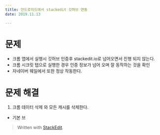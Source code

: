 ```yaml
---
title: 안드로이드애서 stackedit 깃허브 연동  
date: 2019.11.13

---
```

# 문제 
 - 크롬 앱에서 실행시 깃허브 인증후 stackedit.io로 넘어오면서 진행 되지 않는다.
 - 크롬 시크릿 탭으로 실행한 경우 인증 정보가 넘어 오며 잘 동작하는 것을 확인
 - 자네이버 웨일에서 또한 정상 작동한다.

#  문제 해결
 1. 크롬 데이터 삭제 와 모든 캐시를 삭제한다. 
 -  기본 브
> Written with [StackEdit](https://ㄴㅅstackedit.io/).
<!--stackedit_data:
eyJoaXN0b3J5IjpbLTEzNzkxMTQ0MywxMTAxMDU5MDc4LC0xMj
QxNzYxMTEsLTc4NTY4Mzk4OSw5MTc0MDI1MF19
-->